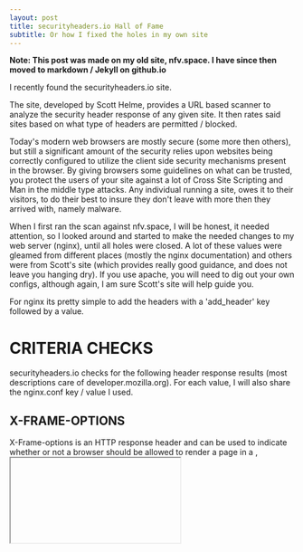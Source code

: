 ```yaml
---
layout: post
title: securityheaders.io Hall of Fame
subtitle: Or how I fixed the holes in my own site
---
```


**Note: This post was made on my old site, nfv.space. I have since then moved to markdown / Jekyll on github.io**

I recently found the securityheaders.io site.

The site, developed by Scott Helme, provides a URL based scanner to analyze the security header response of any given site. It then rates said sites based on what type of headers are permitted / blocked.

Today's modern web browsers are mostly secure (some more then others), but still a significant amount of the security relies upon websites being correctly configured to utilize the client side security mechanisms present in the browser. By giving browsers some guidelines on what can be trusted, you protect the users of your site against a lot of Cross Site Scripting and Man in the middle type attacks. Any individual running a site, owes it to their visitors, to do their best to insure they don't leave with more then they arrived with, namely malware.

When I first ran the scan against nfv.space, I will be honest, it needed attention, so I looked around and started to make the needed changes to my web server (nginx), until all holes were closed. A lot of these values were gleamed from different places (mostly the nginx documentation) and others were from Scott's site (which provides really good guidance, and does not leave you hanging dry). If you use apache, you will need to dig out your own configs, although again, I am sure Scott's site will help guide you.

For nginx its pretty simple to add the headers with a 'add_header' key followed by a value.

# CRITERIA CHECKS

securityheaders.io checks for the following header response results (most descriptions care of developer.mozilla.org). For each value, I will also share the nginx.conf key / value I used.


## X-FRAME-OPTIONS

X-Frame-options is an HTTP response header and can be used to indicate whether or not a browser should be allowed to render a page in a <frame>, <iframe> or<object> . Sites can use this to avoid clickjacking attacks, by ensuring that their content is not embedded into other sites.

~~~
add_header X-Frame-Options "SAMEORIGIN";
~~~

The values available are:

| X-Frame-Option | Description |
| :---------- |:---------------------------------------------------------------------------------------------------|
| DENY | The page cannot be displayed in a frame, regardless of the site attempting to do so.|
| SAMEORIGIN | The page can only be displayed in a frame on the same origin as the page itself.|
| ALLOW-FROM | The page can only be displayed in a frame on the specified origin.|

I opted for SAMEORIGIN, meaning only allow framing from the same domain.

## HTTP STRICT TRANSPORT SECURITY

HTTP Strict Transport Security (often abbreviated as HSTS) is a security feature that lets a web site tell browsers that it should only be communicated with using HTTPS, instead of using HTTP. Using Strict Transport Security, lets a web site inform the browser that it should never load the site using HTTP, and should automatically convert all attempts to access the site using HTTP to HTTPS requests instead.

~~~
add_header Strict-Transport-Security "max-age=31536000; includeSubdomains";
~~~

For my setting, I elected for a max age of one year, and I include subdomains, as I plan to run another couple of sites under nfv.space.

## X-CONTENT-TYPE-OPTIONS

X-Content-Type-Options uses only one defined value, "nosniff", prevents Internet Explorer and Google Chrome from MIME-sniffing a response away from the declared content-type. This also applies to Google Chrome, when downloading extensions. This reduces exposure to drive-by download attacks and sites serving user uploaded content that, by clever naming, could be treated by MSIE as executable or dynamic HTML files.

~~~
add_header X-Content-Type-Options nosniff;
~~~

## X-XSS-PROTECTION

X-XSS-Protection header enables the Cross-site scripting (XSS) filter built into most recent web browsers. It's usually enabled by default anyway, so the role of this header is to re-enable the filter for this particular website if it was disabled by the user.

~~~
add_header X-XSS-Protection "1; mode=block";
~~~

The token mode=block will prevent browser (IE8+ and Webkit browsers) to render pages (instead of sanitizing) if a potential XSS reflection (= non-persistent) attack is detected.

## CONTENT SECURITY POLICY

Content Security Policy (often abbreviated as CSP) is a computer security standard introduced to prevent cross-site scripting (XSS), clickjacking and other code injection attacks resulting from execution of malicious content in the trusted web page context.

CSP is built upon the principle of Same-origin Policy.

A simple example of a CSP would be that code from https://mybank.com should only have access to https://mybank.com's data, and not https://evil.com.

CSP's are typically built on a least privilege model, whereby you tell browsers what sites are allowed to run say for example java script, or load external images.

In my case I only needed to allow three sites:

* https://fonts.gstatic.com (to allow my google fonts to be rendered on this page)
* https://www.google-analytics.com (for google anayltics)
* https://avatars.githubusercontent.com (for the small avatar images used to render my github profile).

Here is my complete entry:

~~~
add_header Content-Security-Policy "default-src 'self'; script-src 'self' https://www.google-analytics.com https://avatars.githubusercontent.com; img-src *; style-src https: 'unsafe-inline'; font-src 'self' https://fonts.googleapis.com  https://fonts.gstatic.com; object-src 'none'";
~~~

A tip here is to use 'insect element' or mozilla developer tools, to see what external sources are used to render the pages in your website. Doing this got me the google fonts API and the github calls.

# HTTP PUBLIC KEY PINNING (HPKP)

HTTP Public Key Pinning (HPKP) is a security mechanism which allows HTTPS websites to resist impersonation by attackers using mis-issued or otherwise fraudulent certificates. (For example, sometimes attackers can compromise certificate authorities, and then can mis-issue certificates for a web origin.) The HTTPS web server serves a list of public key hashes, and on subsequent connections clients expect that server to use 1 or more of those public keys in its certificate chain.

~~~
add_header Public-Key-Pins 'pin-sha256="xXEEzomG2N6hdat2mh4ihZyg5HTtY/ooyW6ZiDVOpBg="; \
        pin-sha256="xMLI6oh+YtS/VUVneBYhuNpruxWj5TCtDN28Yb87rG4="; \
        pin-sha256="t8bKmXF6QhKHZSriAlXS3/l32+pvYfHBCGiCAPM4NqI="; \
        max-age=10';
~~~

I found the best guide for setting this up, is right on securityheaders.io itself

RESULTS

First thing I checked was the actual headers themselves, doing this showed my config changes were active:

~~~
HTTP/1.1 200 OK
Server: nginx/1.4.6 (Ubuntu)
Date: Fri, 01 Jan 2016 19:48:31 GMT
Content-Type: text/html; charset=UTF-8
Connection: keep-alive
X-Powered-By: PHP/5.5.9-1ubuntu4.14
Link: https://nfv.space/wp-json/; rel=https://api.w.org/
X-Frame-Options: SAMEORIGIN
Strict-Transport-Security: max-age=31536000; includeSubdomains
X-Content-Type-Options: nosniff
X-XSS-Protection: 1; mode=block
Content-Security-Policy: default-src self; script-src self https://ssl.google-analytics.com https://avatars.githubusercontent.com; img-src self https://ssl.google-analytics.com https://avatars.githubusercontent.com; style-src; font-src self https://fonts.googleapis.com  https://fonts.gstatic.com; object-src none
Public-Key-Pins: pin-sha256=xXEEzomG2N6hdat2mh4ihZyg5HTtY/ooyW6ZiDVOpBg=; \
	pin-sha256=xMLI6oh+YtS/VUVneBYhuNpruxWj5TCtDN28Yb87rG4=; \
	pin-sha256=t8bKmXF6QhKHZSriAlXS3/l32+pvYfHBCGiCAPM4NqI=; \
	max-age=10
~~~

The result on securityheaders.io was an A+ 'hall of fame' rating.

![halloffame](https://raw.githubusercontent.com/lukehinds/lukehinds.github.io/master/img/halloffame.png)

One further interesting point. I took a look at quite a few major banking / tech sites, as was shocked to see how vulnerable they were.
